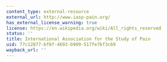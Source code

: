 ```yaml
---
content_type: external-resource
external_url: http://www.iasp-pain.org/
has_external_license_warning: true
license: https://en.wikipedia.org/wiki/All_rights_reserved
status: ''
title: International Association for the Study of Pain
uid: 77c12877-bf8f-4693-b909-517fe7bf3c69
wayback_url: ''
---
```

